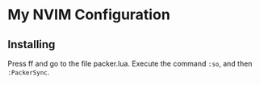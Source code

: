 
# My NVIM Configuration

## Installing

Press <space>ff and go to the file packer.lua.
Execute the command `:so`, and then `:PackerSync`.
